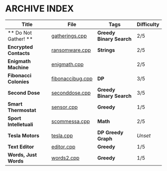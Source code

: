 # ARCHIVE INDEX

| Title                  | File                                                    | Tags                         | Difficulty |
| ---------------------- | ------------------------------------------------------- | ---------------------------- | ---------- |
| ** Do Not Gather! **   | [gatherings.cpp](Do_Not_gather!/gatherings.cpp)         | **Greedy** **Binary Search** | 2/5        |
| **Encrypted Contacts** | [ransomware.cpp](Encrypted_Contacts/ransomware.cpp)     | **Strings**                  | 2/5        |
| **Enigmath Machine**   | [enigmath.cpp](Enigmath_Machine/enigmath.cpp)           |                              | 2/5        |
| **Fibonacci Colonies** | [fibonaccibug.cpp](Fibonacci_Colonies/fibonaccibug.cpp) | **DP**                       | 3/5        |
| **Second Dose**        | [seconddose.cpp](Second_Dose/seconddose.cpp)            | **Greedy** **Binary Search** | 3/5        |
| **Smart Thermostat**   | [sensor.cpp](Smart_Thermostat/sensor.cpp)               | **Greedy**                   | 1/5        |
| **Sport Intelletuali** | [scommessa.cpp](Sport_intellettuali/scommessa.cpp)      | **Math**                     | 2/5        |
| **Tesla Motors**       | [tesla.cpp](Tesla_Motors/tesla.cpp)                     | **DP** **Greedy** **Graph**  | *Unset*    |
| **Text Editor**        | [editor.cpp](Text_Editor/editor.cpp)                    | **Greedy**                   | 1/5        |
| **Words, Just Words**  | [words2.cpp](Words_Just_Words/words2.cpp)               | **Greedy**                   | 1/5        |


